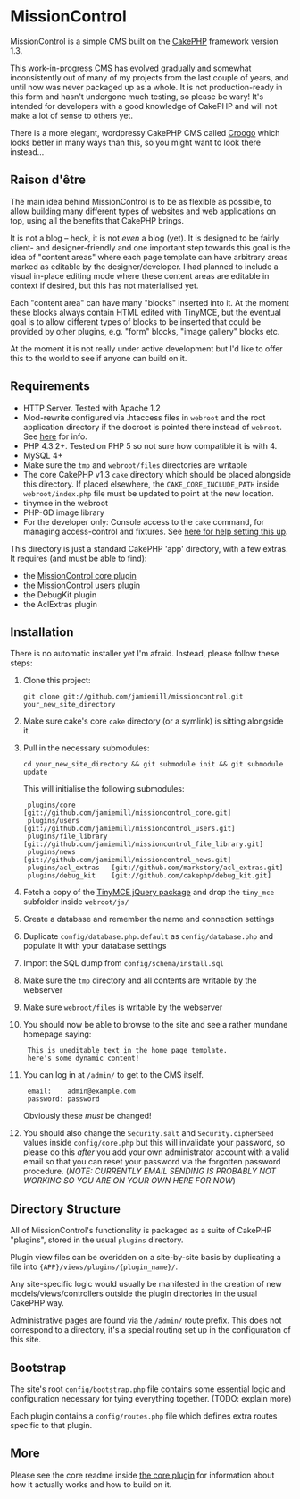 # MissionControl

MissionControl is a simple CMS built on the [CakePHP](http://cakephp.org) framework version 1.3.

This work-in-progress CMS has evolved gradually and somewhat inconsistently out of many of my projects from the last couple of years, and until now was never packaged up as a whole. It is not production-ready in this form and hasn't undergone much testing, so please be wary! It's intended for developers with a good knowledge of CakePHP and will not make a lot of sense to others yet.

There is a more elegant, wordpressy CakePHP CMS called [Croogo](http://www.croogo.org/) which looks better in many ways than this, so you might want to look there instead...

## Raison d'être

The main idea behind MissionControl is to be as flexible as possible, to allow building many different types of websites and web applications on top, using all the benefits that CakePHP brings.

It is not a blog – heck, it is not *even* a blog (yet). It is designed to be fairly client- and designer-friendly and one important step towards this goal is the idea of "content areas" where each page template can have arbitrary areas marked as editable by the designer/developer. I had planned to include a visual in-place editing mode where these content areas are editable in context if desired, but this has not materialised yet.

Each "content area" can have many "blocks" inserted into it. At the moment these blocks always contain HTML edited with TinyMCE, but the eventual goal is to allow different types of blocks to be inserted that could be provided by other plugins, e.g. "form" blocks, "image gallery" blocks etc.

At the moment it is not really under active development but I'd like to offer this to the world to see if anyone can build on it.

## Requirements

*	HTTP Server. Tested with Apache 1.2
*	Mod-rewrite configured via .htaccess files in `webroot` and the root application directory if the docroot is pointed there instead of `webroot`. See [here](http://book.cakephp.org/view/37/Apache-and-mod_rewrite-and-htaccess) for info.
*	PHP 4.3.2+. Tested on PHP 5 so not sure how compatible it is with 4.
*	MySQL 4+
*	Make sure the `tmp` and `webroot/files` directories are writable
*	The core CakePHP v1.3 `cake` directory which should be placed alongside this directory. If placed elsewhere, the `CAKE_CORE_INCLUDE_PATH` inside `webroot/index.php` file must be updated to point at the new location.
*	tinymce in the webroot
*	PHP-GD image library
*	For the developer only: Console access to the `cake` command, for managing access-control and fixtures. See [here for help setting this up](http://book.cakephp.org/view/108/The-CakePHP-Console).

This directory is just a standard CakePHP 'app' directory, with a few extras. It requires (and must be able to find):

- the [MissionControl core plugin](http://github.com/jamiemill/missioncontrol_core)
- the [MissionControl users plugin](http://github.com/jamiemill/missioncontrol_users)
- the DebugKit plugin
- the AclExtras plugin

## Installation

There is no automatic installer yet I'm afraid. Instead, please follow these steps:

1. Clone this project:
	
	`git clone git://github.com/jamiemill/missioncontrol.git your_new_site_directory`

2. Make sure cake's core `cake` directory (or a symlink) is sitting alongside it.

3. Pull in the necessary submodules:
	
	`cd your_new_site_directory && git submodule init && git submodule update`

	This will initialise the following submodules:
	
		plugins/core         [git://github.com/jamiemill/missioncontrol_core.git]
		plugins/users        [git://github.com/jamiemill/missioncontrol_users.git]
		plugins/file_library [git://github.com/jamiemill/missioncontrol_file_library.git]
		plugins/news         [git://github.com/jamiemill/missioncontrol_news.git]
		plugins/acl_extras   [git://github.com/markstory/acl_extras.git]
		plugins/debug_kit    [git://github.com/cakephp/debug_kit.git]
	
4. Fetch a copy of the [TinyMCE jQuery package](http://tinymce.moxiecode.com/download.php) and drop the `tiny_mce` subfolder inside `webroot/js/`

5. Create a database and remember the name and connection settings

6. Duplicate `config/database.php.default` as `config/database.php` and populate it with your database settings

7. Import the SQL dump from `config/schema/install.sql`

8. Make sure the `tmp` directory and all contents are writable by the webserver

9. Make sure `webroot/files` is writable by the webserver

8. You should now be able to browse to the site and see a rather mundane homepage saying:

		This is uneditable text in the home page template.
		here's some dynamic content!
		
9. You can log in at `/admin/` to get to the CMS itself.
	
		email:    admin@example.com
		password: password
		
	Obviously these *must* be changed!
	
10. You should also change the `Security.salt` and `Security.cipherSeed` values inside `config/core.php` but this will invalidate your password, so please do this *after* you add your own administrator account with a valid email so that you can reset your password via the forgotten password procedure. (_NOTE: CURRENTLY EMAIL SENDING IS PROBABLY NOT WORKING SO YOU ARE ON YOUR OWN HERE FOR NOW_)


## Directory Structure

All of MissionControl's functionality is packaged as a suite of CakePHP "plugins", stored in the usual `plugins` directory.

Plugin view files can be overidden on a site-by-site basis by duplicating a file into `{APP}/views/plugins/{plugin_name}/`.

Any site-specific logic would usually be manifested in the creation of new models/views/controllers outside the plugin directories in the usual CakePHP way.

Administrative pages are found via the `/admin/` route prefix. This does not correspond to a directory, it's a special routing set up in the configuration of this site.


## Bootstrap

The site's root `config/bootstrap.php` file contains some essential logic and configuration necessary for tying everything together. (TODO: explain more)

Each plugin contains a `config/routes.php` file which defines extra routes specific to that plugin.


## More

Please see the core readme inside [the core plugin](http://github.com/jamiemill/missioncontrol_core) for information about how it actually works and how to build on it.
